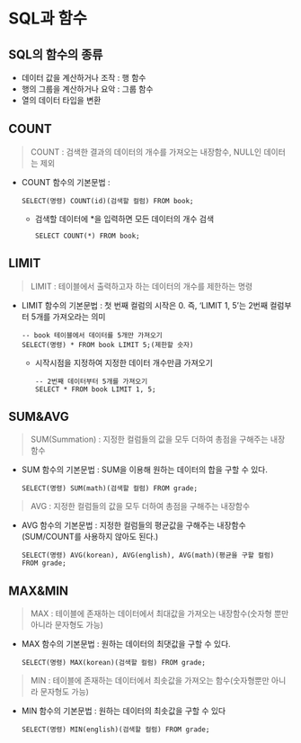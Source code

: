 # SQL과 함수

## SQL의 함수의 종류

- 데이터 값을 계산하거나 조작 : 행 함수
- 행의 그룹을 계산하거나 요악 : 그룹 함수
- 열의 데이터 타입을 변환

## COUNT

> COUNT : 검색한 결과의 데이터의 개수를 가져오는 내장함수, NULL인 데이터는 제외

- COUNT 함수의 기본문법 : 
    ```
    SELECT(명령) COUNT(id)(검색할 컬럼) FROM book;
    ```
    - 검색할 데이터에 *을 입력하면 모든 데이터의 개수 검색
        ```
        SELECT COUNT(*) FROM book;
        ```

## LIMIT

> LIMIT : 테이블에서 출력하고자 하는 데이터의 개수를 제한하는 명령

- LIMIT 함수의 기본문법 : 첫 번째 컬럼의 시작은 0. 즉, ‘LIMIT 1, 5’는 2번째 컬럼부터 5개를 가져오라는 의미
    ```
    -- book 테이블에서 데이터를 5개만 가져오기
    SELECT(명령) * FROM book LIMIT 5;(제한할 숫자)
    ```
    - 시작시점을 지정하여 지정한 데이터 개수만큼 가져오기
        ```
        -- 2번째 데이터부터 5개를 가져오기
        SELECT * FROM book LIMIT 1, 5;
        ```

## SUM&AVG

> SUM(Summation) : 지정한 컬럼들의 값을 모두 더하여 총점을 구해주는 내장함수

- SUM 함수의 기본문법 : SUM을 이용해 원하는 데이터의 합을 구할 수 있다.
    ```
    SELECT(명령) SUM(math)(검색할 컬럼) FROM grade;
    ```

> AVG : 지정한 컬럼들의 값을 모두 더하여 총점을 구해주는 내장함수

- AVG 함수의 기본문법 : 지정한 컬럼들의 평균값을 구해주는 내장함수 (SUM/COUNT를 사용하지 않아도 된다.)
    ```
    SELECT(명령) AVG(korean), AVG(english), AVG(math)(평균을 구할 컬럼) FROM grade;
    ```

## MAX&MIN

> MAX : 테이블에 존재하는 데이터에서 최대값을 가져오는 내장함수(숫자형 뿐만 아니라 문자형도 가능)

- MAX 함수의 기본문법 : 원하는 데이터의 최댓값을 구할 수 있다.
    ```
    SELECT(명령) MAX(korean)(검색할 컬럼) FROM grade;
    ```

> MIN : 테이블에 존재하는 데이터에서 최솟값을 가져오는 함수(숫자형뿐만 아니라 문자형도 가능)

- MIN 함수의 기본문법 : 원하는 데이터의 최솟값을 구할 수 있다
    ```
    SELECT(명령) MIN(english)(검색할 컬럼) FROM grade;
    ```
